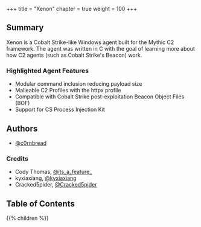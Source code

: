 +++
title = "Xenon"
chapter = true
weight = 100
+++

<!-- ![logo](/agents/xenon/Xenon.png?width=600px) -->

## Summary

Xenon is a Cobalt Strike-like Windows agent built for the Mythic C2 framework. The agent was written in C with the goal of learning more about how C2 agents (such as Cobalt Strike's Beacon) work. 

### Highlighted Agent Features

- Modular command inclusion reducing payload size
- Malleable C2 Profiles with the httpx profile
- Compatible with Cobalt Strike post-exploitation Beacon Object Files (BOF)
- Support for CS Process Injection Kit

  
## Authors

- [@c0rnbread](https://twitter.com/0xC0rnbread)

### Credits

- Cody Thomas, [@its_a_feature_](https://twitter.com/its_a_feature_)
- kyxiaxiang, [@kyxiaxiang](https://github.com/kyxiaxiang)
- Cracked5pider, [@Cracked5pider](https://5pider.net/)

## Table of Contents

{{% children %}}